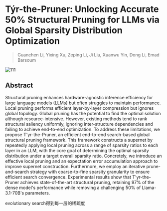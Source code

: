 # Týr-the-Pruner: Unlocking Accurate 50% Structural Pruning for LLMs via Global Sparsity Distribution Optimization

> Guanchen Li, Yixing Xu, Zeping Li, Ji Liu, Xuanwu Yin, Dong Li, Emad Barsoum

![111](fig2.png)

## Abstract

Structural pruning enhances hardware-agnostic inference efficiency for large
language models (LLMs) but often struggles to maintain performance. Local
pruning performs efficient layer-by-layer compression but ignores global
topology. Global pruning has the potential to find the optimal solution
although resource-intensive. However, existing methods tend to rank structural
saliency uniformly, ignoring inter-structure dependencies and failing to
achieve end-to-end optimization. To address these limitations, we propose
T\'yr-the-Pruner, an efficient end-to-end search-based global structural
pruning framework. This framework constructs a supernet by repeatedly applying
local pruning across a range of sparsity ratios to each layer in an LLM, with
the core goal of determining the optimal sparsity distribution under a target
overall sparsity ratio. Concretely, we introduce an effective local pruning and
an expectation error accumulation approach to improve supernet construction.
Furthermore, we employ an iterative prune-and-search strategy with
coarse-to-fine sparsity granularity to ensure efficient search convergence.
Experimental results show that T\'yr-the-Pruner achieves state-of-the-art
structural pruning, retaining 97% of the dense model's performance while
removing a challenging 50% of Llama-3.1-70B's parameters.

evolutionary search得到每一层的稀疏度